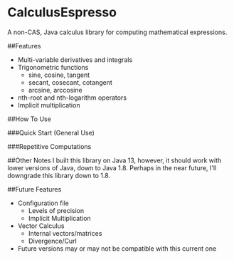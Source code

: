 # CalculusEspresso

A non-CAS, Java calculus library for computing mathematical expressions. 

##Features
- Multi-variable derivatives and integrals
- Trigonometric functions
    - sine, cosine, tangent
    - secant, cosecant, cotangent
    - arcsine, arccosine
- nth-root and nth-logarithm operators
- Implicit multiplication

##How To Use


###Quick Start (General Use)

###Repetitive Computations

##Other Notes
I built this library on Java 13, however, it should work with lower versions of Java, 
down to Java 1.8. Perhaps in the near future, I'll downgrade this library down to 1.8. 

##Future Features
- Configuration file
    - Levels of precision
    - Implicit Multiplication
- Vector Calculus
    - Internal vectors/matrices
    - Divergence/Curl
- Future versions may or may not be compatible with this current one